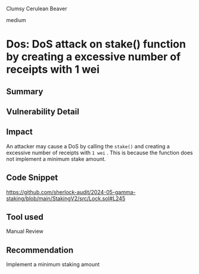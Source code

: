 Clumsy Cerulean Beaver

medium

# Dos: DoS attack on stake() function  by creating a excessive number of receipts with 1 wei

## Summary

## Vulnerability Detail

## Impact
An attacker may cause a DoS  by calling the `stake()` and  creating a excessive number of receipts with `1 wei` . This is because the function does not implement a minimum stake amount.

## Code Snippet
https://github.com/sherlock-audit/2024-05-gamma-staking/blob/main/StakingV2/src/Lock.sol#L245

## Tool used

Manual Review

## Recommendation
Implement  a minimum staking amount